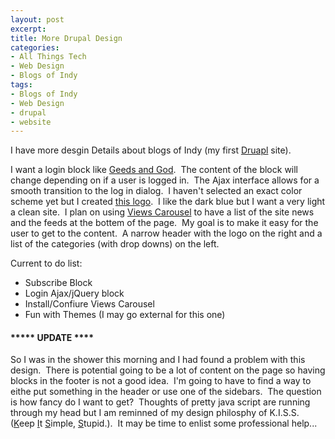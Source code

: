 ```yaml
---
layout: post
excerpt:
title: More Drupal Design
categories:
- All Things Tech
- Web Design
- Blogs of Indy
tags:
- Blogs of Indy
- Web Design
- drupal
- website
---
```

<p style="text-align: left;">I have more desgin Details about blogs of Indy (my first <a href="http://drupal.org" target="_blank">Druapl</a> site).</p>
<p style="text-align: left;">I want a login block like <a href="http://geeksandgod.com/" target="_blank">Geeds and God</a>.&nbsp; The content of the block will change depending on if a user is logged in.&nbsp; The Ajax interface allows for a smooth transition to the log in dialog.&nbsp; I haven't selected an exact color scheme yet but I created <a href="http://techcook.s3.amazonaws.com/indyblog_logo.gif" target="_parent">this logo</a>.&nbsp; I like the dark blue but I want a very light a clean site.&nbsp; I plan on using <a href="http://drupal.org/project/viewscarousel" target="_blank">Views Carousel</a> to have a list of the site news and the feeds at the bottem of the page.&nbsp; My goal is to make it easy for the user to get to the content.&nbsp; A narrow header with the logo on the right and a list of the categories (with drop downs) on the left.</p>
<p style="text-align: left;">Current to do list:</p>

<ul style="text-align: left;">
	<li>Subscribe Block</li>
	<li>Login Ajax/jQuery block</li>
	<li>Install/Confiure Views Carousel</li>
	<li>Fun with Themes (I may go external for this one)</li>
</ul>
<h4 style="text-align: left;">***** UPDATE ****</h4>
<p style="text-align: left;">So I was in the shower this morning and I had found a problem with this design.&nbsp; There is potential going to be a lot of content on the page so having blocks in the footer is not a good idea.&nbsp; I'm going to have to find a way to eithe put something in the header or use one of the sidebars.&nbsp; The question is how fancy do I want to get?&nbsp; Thoughts of pretty java script are running through my head but I am reminned of my design philosphy of K.I.S.S. (<span style="text-decoration: underline;">K</span>eep <span style="text-decoration: underline;">I</span>t <span style="text-decoration: underline;">S</span>imple, <span style="text-decoration: underline;">S</span>tupid.).&nbsp; It may be time to enlist some professional help...</p>
